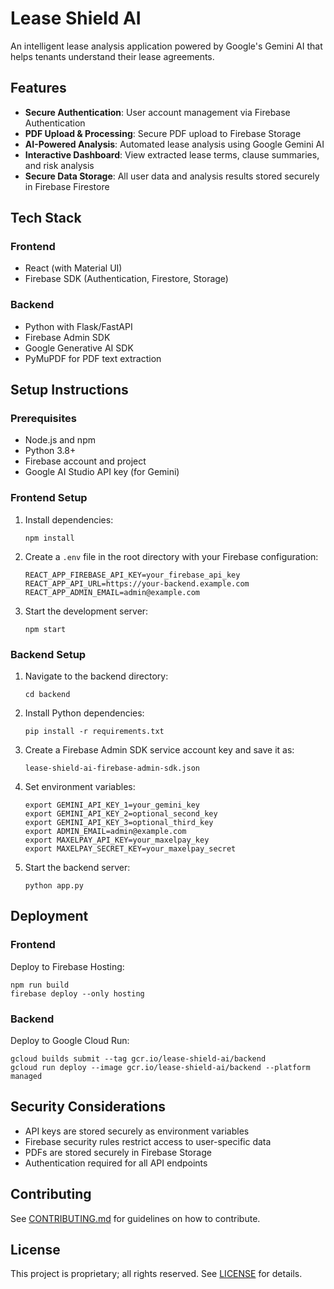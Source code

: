 # Lease Shield AI

An intelligent lease analysis application powered by Google's Gemini AI that helps tenants understand their lease agreements.

## Features

- **Secure Authentication**: User account management via Firebase Authentication
- **PDF Upload & Processing**: Secure PDF upload to Firebase Storage
- **AI-Powered Analysis**: Automated lease analysis using Google Gemini AI
- **Interactive Dashboard**: View extracted lease terms, clause summaries, and risk analysis
- **Secure Data Storage**: All user data and analysis results stored securely in Firebase Firestore

## Tech Stack

### Frontend
- React (with Material UI)
- Firebase SDK (Authentication, Firestore, Storage)

### Backend
- Python with Flask/FastAPI
- Firebase Admin SDK
- Google Generative AI SDK
- PyMuPDF for PDF text extraction

## Setup Instructions

### Prerequisites
- Node.js and npm
- Python 3.8+
- Firebase account and project
- Google AI Studio API key (for Gemini)

### Frontend Setup
1. Install dependencies:
   ```
   npm install
   ```

2. Create a `.env` file in the root directory with your Firebase configuration:
   ```
   REACT_APP_FIREBASE_API_KEY=your_firebase_api_key
   REACT_APP_API_URL=https://your-backend.example.com
   REACT_APP_ADMIN_EMAIL=admin@example.com
   ```

3. Start the development server:
   ```
   npm start
   ```

### Backend Setup
1. Navigate to the backend directory:
   ```
   cd backend
   ```

2. Install Python dependencies:
   ```
   pip install -r requirements.txt
   ```

3. Create a Firebase Admin SDK service account key and save it as:
   ```
   lease-shield-ai-firebase-admin-sdk.json
   ```

4. Set environment variables:
   ```
   export GEMINI_API_KEY_1=your_gemini_key
   export GEMINI_API_KEY_2=optional_second_key
   export GEMINI_API_KEY_3=optional_third_key
   export ADMIN_EMAIL=admin@example.com
   export MAXELPAY_API_KEY=your_maxelpay_key
   export MAXELPAY_SECRET_KEY=your_maxelpay_secret
   ```

5. Start the backend server:
   ```
   python app.py
   ```

## Deployment

### Frontend
Deploy to Firebase Hosting:
```
npm run build
firebase deploy --only hosting
```

### Backend
Deploy to Google Cloud Run:
```
gcloud builds submit --tag gcr.io/lease-shield-ai/backend
gcloud run deploy --image gcr.io/lease-shield-ai/backend --platform managed
```

## Security Considerations
- API keys are stored securely as environment variables
- Firebase security rules restrict access to user-specific data
- PDFs are stored securely in Firebase Storage
- Authentication required for all API endpoints

## Contributing
See [CONTRIBUTING.md](CONTRIBUTING.md) for guidelines on how to contribute.

## License
This project is proprietary; all rights reserved. See [LICENSE](LICENSE) for
details.
